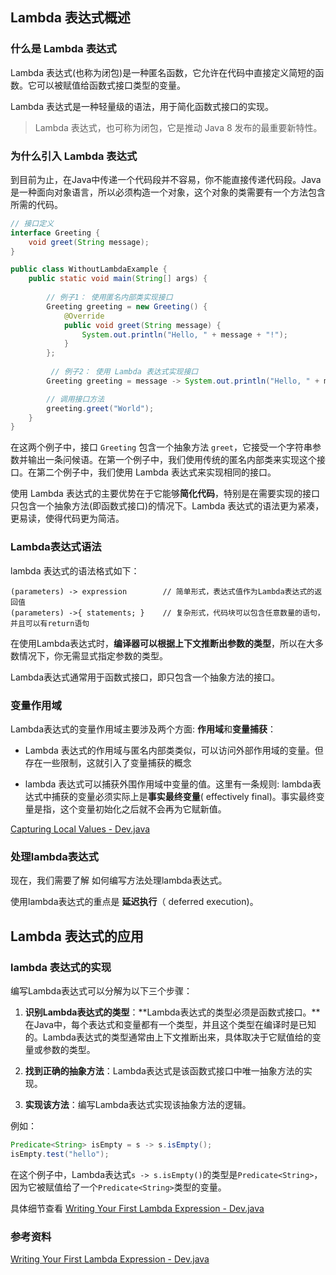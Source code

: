 ## Lambda 表达式概述

### 什么是 Lambda 表达式

Lambda 表达式(也称为闭包)是一种匿名函数，它允许在代码中直接定义简短的函数。它可以被赋值给函数式接口类型的变量。

Lambda 表达式是一种轻量级的语法，用于简化函数式接口的实现。

> Lambda 表达式，也可称为闭包，它是推动 Java 8 发布的最重要新特性。





### 为什么引入 Lambda 表达式

到目前为止，在Java中传递一个代码段并不容易，你不能直接传递代码段。Java是一种面向对象语言，所以必须构造一个对象，这个对象的类需要有一个方法包含所需的代码。

```java
// 接口定义
interface Greeting {
    void greet(String message);
}

public class WithoutLambdaExample {
    public static void main(String[] args) {
    
        // 例子1： 使用匿名内部类实现接口
        Greeting greeting = new Greeting() {
            @Override
            public void greet(String message) {
                System.out.println("Hello, " + message + "!");
            }
        };
        
         // 例子2： 使用 Lambda 表达式实现接口
        Greeting greeting = message -> System.out.println("Hello, " + message + "!");

        // 调用接口方法
        greeting.greet("World");
    }
}
```

在这两个例子中，接口 `Greeting` 包含一个抽象方法 `greet`，它接受一个字符串参数并输出一条问候语。在第一个例子中，我们使用传统的匿名内部类来实现这个接口。在第二个例子中，我们使用 Lambda 表达式来实现相同的接口。

使用 Lambda 表达式的主要优势在于它能够**简化代码**，特别是在需要实现的接口只包含一个抽象方法(即函数式接口)的情况下。Lambda 表达式的语法更为紧凑，更易读，使得代码更为简洁。





### Lambda表达式语法

lambda 表达式的语法格式如下：

```
(parameters) -> expression        // 简单形式，表达式值作为Lambda表达式的返回值
(parameters) ->{ statements; }    // 复杂形式，代码块可以包含任意数量的语句，并且可以有return语句
```

在使用Lambda表达式时，**编译器可以根据上下文推断出参数的类型**，所以在大多数情况下，你无需显式指定参数的类型。

Lambda表达式通常用于函数式接口，即只包含一个抽象方法的接口。



### 变量作用域

Lambda表达式的变量作用域主要涉及两个方面: **作用域**和**变量捕获**：

- Lambda 表达式的作用域与匿名内部类类似，可以访问外部作用域的变量。但存在一些限制，这就引入了变量捕获的概念

- lambda 表达式可以捕获外围作用域中变量的值。这里有一条规则: lambda表达式中捕获的变量必须实际上是**事实最终变量**( effectively final)。事实最终变量是指，这个变量初始化之后就不会再为它赋新值。

[Capturing Local Values - Dev.java](https://dev.java/learn/lambdas/first-lambdas/#local-variables)





### 处理lambda表达式

现在，我们需要了解 如何编写方法处理lambda表达式。

使用lambda表达式的重点是 **延迟执行**（ deferred execution)。



## Lambda 表达式的应用

### lambda 表达式的实现

编写Lambda表达式可以分解为以下三个步骤：

1. **识别Lambda表达式的类型**：**Lambda表达式的类型必须是函数式接口。**在Java中，每个表达式和变量都有一个类型，并且这个类型在编译时是已知的。Lambda表达式的类型通常由上下文推断出来，具体取决于它赋值给的变量或参数的类型。

1. **找到正确的抽象方法**：Lambda表达式是该函数式接口中唯一抽象方法的实现。
2. **实现该方法**：编写Lambda表达式实现该抽象方法的逻辑。

例如：

```java
Predicate<String> isEmpty = s -> s.isEmpty();
isEmpty.test("hello");
```

在这个例子中，Lambda表达式`s -> s.isEmpty()`的类型是`Predicate<String>`，因为它被赋值给了一个`Predicate<String>`类型的变量。

具体细节查看 [Writing Your First Lambda Expression - Dev.java](https://dev.java/learn/lambdas/first-lambdas/#indentifying-the-type)





### 参考资料

[Writing Your First Lambda Expression - Dev.java](https://dev.java/learn/lambdas/first-lambdas/#finding-the-method-to-implement)